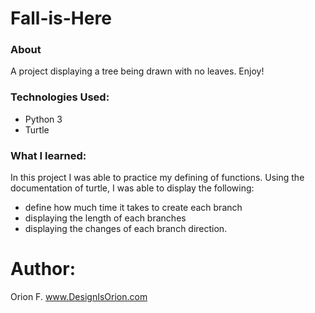 # Fall-is-Here

### About 
A project displaying a tree being drawn with no leaves. Enjoy!

### Technologies Used:
- Python 3
- Turtle

### What I learned:

In this project I was able to practice my defining of functions. Using the documentation of turtle, I was able to display the following:

- define how much time it takes to create each branch
- displaying the length of each branches 
- displaying the changes of each branch direction. 


# Author: 
Orion F.
www.DesignIsOrion.com


